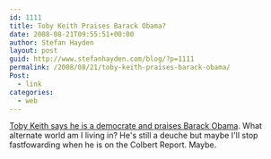 ```yaml
---
id: 1111
title: Toby Keith Praises Barack Obama?
date: 2008-08-21T09:55:51+00:00
author: Stefan Hayden
layout: post
guid: http://www.stefanhayden.com/blog/?p=1111
permalink: /2008/08/21/toby-keith-praises-barack-obama/
Post:
  - link
categories:
  - web
---
```

<a href="http://www.huffingtonpost.com/2008/08/19/toby-keith-praises-obama_n_119930.html">Toby Keith says he is a democrate and praises Barack Obama</a>. What alternate world am I living in? He's still a deuche but maybe I'll stop fastfowarding when he is on the Colbert Report. Maybe.